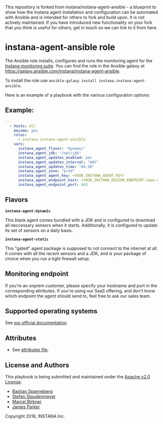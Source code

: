 This repository is forked from instana/instana-agent-ansible - a blueprint to show how the Instana agent installation and configuration can be automated with Ansible and is intended for others to fork and build upon. It is not actively maintained.
If you have introduced new functionality on your fork that you think is useful for others, get in touch so we can link to it from here.

# instana-agent-ansible role

The Ansible role installs, configures and runs the monitoring agent for the [Instana monitoring suite](https://www.instana.com). You can find the role in the Ansible galaxy at https://galaxy.ansible.com/instana/instana-agent-ansible.

To install the role use `ansible-galaxy install instana.instana-agent-ansible`.

Here is an example of a playbook with the various configuration options:

## Example:

```yaml
---
  - hosts: all
    become: yes
    roles:
      - instana.instana-agent-ansible
    vars:
      instana_agent_flavor: "dynamic"
      instana_agent_jdk: "/opt/jdk"
      instana_agent_updates_enabled: yes
      instana_agent_updates_interval: "DAY"
      instana_agent_updates_time: "04:30"
      instana_agent_zone: "prod"
      instana_agent_agent_key: <YOUR_INSTANA_AGENT_KEY>
      instana_agent_endpoint_host: <YOUR_INSTANA_REGION_ENDPOINT:saas-us-west-2.instana.io>
      instana_agent_endpoint_port: 443
```

## Flavors

**`instana-agent-dynamic`**

This blank agent comes bundled with a JDK and is configured to download all neccessary sensors when it starts. Additionally, it is configured to update its set of sensors on a daily basis.

**`instana-agent-static`**

This "gated" agent package is supposed to not connect to the internet at all. It comes with all the recent sensors and a JDK, and is your package of choice when you run a tight firewall setup.

## Monitoring endpoint

If you're an onprem customer, please specify your hostname and port in the corresponding attributes. If you're using our SaaS offering, and don't know which endpoint the agent should send to, feel free to ask our sales team.

## Supported operating systems

See [our official documentation](https://docs.instana.io/quick_start/agent_setup/).

## Attributes

* See [attributes file](https://github.com/instana/instana-agent-ansible/blob/master/defaults/main.yml).

## License and Authors

This playbook is being submitted and maintained under the [Apache v2.0 License](https://github.com/instana/ansible-role/blob/master/LICENSE).

* [Bastian Spanneberg](https://github.com/spanneberg)
* [Stefan Staudenmeyer](https://github.com/doerteDev)
* [Marcel Birkner](https://github.com/marcelbirkner)
* [James Parker](https://github.com/jmsprkr)

Copyright 2018, INSTANA Inc.
